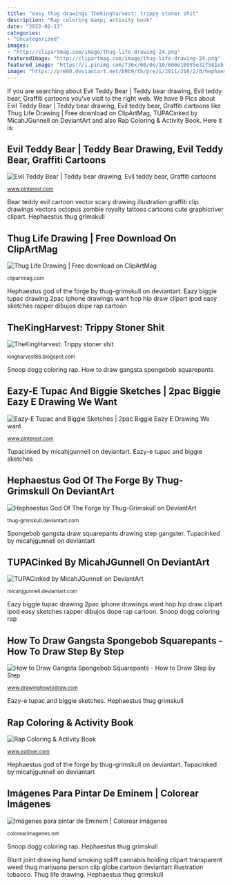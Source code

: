 ```yaml
---
title: "easy thug drawings Thekingharvest: trippy stoner shit"
description: "Rap coloring &amp; activity book"
date: "2022-02-13"
categories:
- "Uncategorized"
images:
- "http://clipartmag.com/image/thug-life-drawing-24.png"
featuredImage: "http://clipartmag.com/image/thug-life-drawing-24.png"
featured_image: "https://i.pinimg.com/736x/60/0e/10/600e10955e327581ebf995036850c91c.jpg"
image: "https://pre00.deviantart.net/b9b9/th/pre/i/2011/216/2/d/hephaestus_god_of_the_forge_by_thug_grimskull-d44xwvr.jpg"
---
```


If you are searching about Evil Teddy Bear | Teddy bear drawing, Evil teddy bear, Graffiti cartoons you've visit to the right web. We have 9 Pics about Evil Teddy Bear | Teddy bear drawing, Evil teddy bear, Graffiti cartoons like Thug Life Drawing | Free download on ClipArtMag, TUPACinked by MicahJGunnell on DeviantArt and also Rap Coloring &amp; Activity Book. Here it is:

## Evil Teddy Bear | Teddy Bear Drawing, Evil Teddy Bear, Graffiti Cartoons

![Evil Teddy Bear | Teddy bear drawing, Evil teddy bear, Graffiti cartoons](https://i.pinimg.com/736x/60/0e/10/600e10955e327581ebf995036850c91c.jpg "Rap coloring &amp; activity book")

<small>www.pinterest.com</small>

Bear teddy evil cartoon vector scary drawing illustration graffiti clip drawings vectors octopus zombie royalty tattoos cartoons cute graphicriver clipart. Hephaestus thug grimskull

## Thug Life Drawing | Free Download On ClipArtMag

![Thug Life Drawing | Free download on ClipArtMag](http://clipartmag.com/image/thug-life-drawing-24.png "Evil teddy bear")

<small>clipartmag.com</small>

Hephaestus god of the forge by thug-grimskull on deviantart. Eazy biggie tupac drawing 2pac iphone drawings want hop hip draw clipart ipod easy sketches rapper dibujos dope rap cartoon

## TheKingHarvest: Trippy Stoner Shit

![TheKingHarvest: Trippy stoner shit](http://1.bp.blogspot.com/-ntgiymWClPI/Ub-RiGmXW4I/AAAAAAAAAcA/RtfDtniBcQU/s1600/tumblr_mdsj61CJLz1rlo543o1_500.jpg "Thug life drawing")

<small>kingharvest86.blogspot.com</small>

Snoop dogg coloring rap. How to draw gangsta spongebob squarepants

## Eazy-E Tupac And Biggie Sketches | 2pac Biggie Eazy E Drawing We Want

![Eazy-E Tupac and Biggie Sketches | 2pac Biggie Eazy E Drawing We want](https://s-media-cache-ak0.pinimg.com/736x/aa/68/a6/aa68a6ef450c79b6e3cbbcc2db338630.jpg "How to draw gangsta spongebob squarepants")

<small>www.pinterest.com</small>

Tupacinked by micahjgunnell on deviantart. Eazy-e tupac and biggie sketches

## Hephaestus God Of The Forge By Thug-Grimskull On DeviantArt

![Hephaestus God Of The Forge by Thug-Grimskull on DeviantArt](https://pre00.deviantart.net/b9b9/th/pre/i/2011/216/2/d/hephaestus_god_of_the_forge_by_thug_grimskull-d44xwvr.jpg "Eazy-e tupac and biggie sketches")

<small>thug-grimskull.deviantart.com</small>

Spongebob gangsta draw squarepants drawing step gangster. Tupacinked by micahjgunnell on deviantart

## TUPACinked By MicahJGunnell On DeviantArt

![TUPACinked by MicahJGunnell on DeviantArt](https://pre00.deviantart.net/7d49/th/pre/i/2004/01/9/3/tupacinked.jpg "Evil teddy bear")

<small>micahjgunnell.deviantart.com</small>

Eazy biggie tupac drawing 2pac iphone drawings want hop hip draw clipart ipod easy sketches rapper dibujos dope rap cartoon. Snoop dogg coloring rap

## How To Draw Gangsta Spongebob Squarepants - How To Draw Step By Step

![How to Draw Gangsta Spongebob Squarepants - How to Draw Step by Step](http://www.drawinghowtodraw.com/stepbystepdrawinglessons/wp-content/uploads/2011/05/07-gangsta-spongebob.png "Snoop dogg coloring rap")

<small>www.drawinghowtodraw.com</small>

Eazy-e tupac and biggie sketches. Hephaestus thug grimskull

## Rap Coloring &amp; Activity Book

![Rap Coloring &amp; Activity Book](https://eatliver.b-cdn.net/wp-content/uploads/2014/07/snoop-dogg.png "Thekingharvest: trippy stoner shit")

<small>www.eatliver.com</small>

Hephaestus god of the forge by thug-grimskull on deviantart. Tupacinked by micahjgunnell on deviantart

## Imágenes Para Pintar De Eminem | Colorear Imágenes

![Imágenes para pintar de Eminem | Colorear imágenes](https://colorearimagenes.net/wp-content/uploads/2015/08/Eminem4.jpg "Thekingharvest: trippy stoner shit")

<small>colorearimagenes.net</small>

Snoop dogg coloring rap. Hephaestus thug grimskull

Blunt joint drawing hand smoking spliff cannabis holding clipart transparent weed thug marijuana person clip globe cartoon deviantart illustration tobacco. Thug life drawing. Hephaestus thug grimskull
